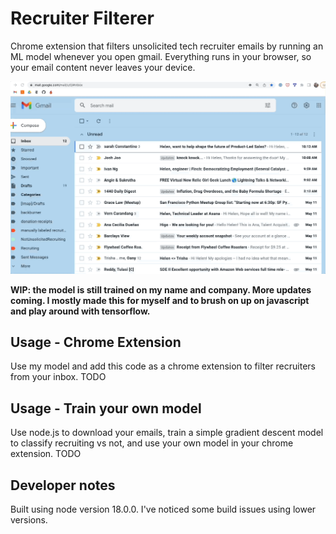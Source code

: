 # Recruiter Filterer

Chrome extension that filters unsolicited tech recruiter emails by running an ML model whenever you open gmail. Everything runs in your browser, so your email content never leaves your device.

![](demo.gif)

**WIP: the model is still trained on my name and company. More updates coming. I mostly made this for myself and to brush on up on javascript and play around with tensorflow.**

## Usage - Chrome Extension
Use my model and add this code as a chrome extension to filter recruiters from your inbox. TODO

## Usage - Train your own model
Use node.js to download your emails, train a simple gradient descent model to classify recruiting vs not, and use your own model in your chrome extension. TODO


## Developer notes
Built using node version 18.0.0. I've noticed some build issues using lower versions.